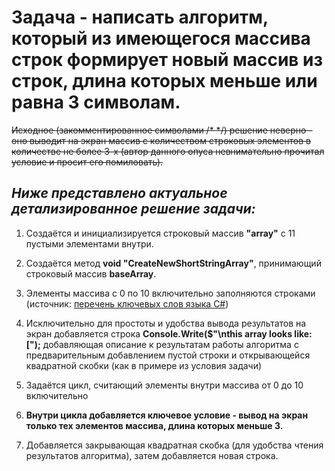 # **Задача - написать алгоритм, который из имеющегося массива строк формирует новый массив из строк, длина которых меньше или равна 3 символам.**

~~Исходное (закомментированное символами /* */) решение неверно - оно выводит на экран массив с количеством строковых элементов в количестве не более 3-х (автор данного опуса невнимательно прочитал условие и просит его помиловать).~~


## ***Ниже представлено актуальное детализированное решение задачи:***


1. Создаётся и инициализируется строковый массив **"array"** с 11 пустыми элементами внутри.

2. Создаётся метод **void "CreateNewShortStringArray"**, принимающий строковый массив **baseArray**.

3. Элементы массива с 0 по 10 включительно заполняются строками (источник: [перечень ключевых слов языка C#](https://learn.microsoft.com/ru-ru/dotnet/csharp/language-reference/keywords/))

4. Исключительно для простоты и удобства вывода результатов на экран добавляется строка **Console.Write($"\nthis array looks like: [");** добавляющая описание к результатам работы алгоритма с предварительным добавлением пустой строки и открывающейся квадратной скобки (как в примере из условия задачи)

5. Задаётся цикл, считающий элементы внутри массива от 0 до 10 включительно

6. **Внутри цикла добавляется ключевое условие - вывод на экран только тех элементов массива, длина которых меньше 3.**

7. Добавляется закрывающая квадратная скобка (для удобства чтения результатов алгоритма), затем добавляется новая строка.